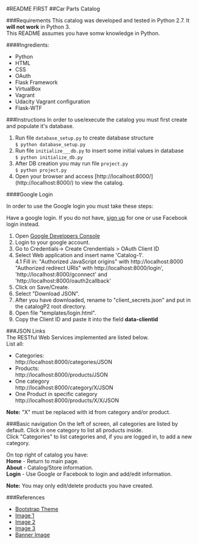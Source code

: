 #README FIRST
##Car Parts Catalog

###Requirements
This catalog was developed and tested in Python 2.7. It **will not work** in Python 3.  
This README assumes you have somw knowledge in Python.  

####Ingredients:

* Python
* HTML
* CSS
* OAuth
* Flask Framework
* VirtualBox
* Vagrant
* Udacity Vagrant configuration
* Flask-WTF


###Instructions
In order to use/execute the catalog you must first create and populate it's database.  
1. Run file `database_setup.py`  to create database structure  
```$ python database_setup.py```  
2. Run file `initialize___db.py` to insert some initial values in database  
`$ python initialize_db.py`  
3. After DB creation you may run file `project.py`  
`$ python project.py`
4. Open your browser and access [http://localhost:8000/] (http://localhost:8000/) to view the catalog.

####Google Login

In order to use the Google login you must take these steps:

Have a google login. If you do not have, [sign up](https://accounts.google.com/) for one or use Facebook login instead.  
1. Open [Google Developers Console](https://console.developers.google.com)  
2. Login to your google account.
3. Go to Credentials-> Create Crendentials > OAuth Client ID  
4. Select Web application and insert name 'Catalog-1'.  
4.1 Fill in:
"Authorized JavaScript origins" with http://localhost:8000
"Authorized redirect URIs" with http://localhost:8000/login',  'http://localhost:8000/gconnect' and 'http://localhost:8000/oauth2callback'
5. Click on Save/Create.   
6. Select "Download JSON".  
7. After you have downloaded, rename to "client_secrets.json" and put in the catalogP2 root directory.  
8. Open file "templates/login.html".  
9. Copy the Client ID and paste it into the field **data-clientid**
    
###JSON Links  
The RESTful Web Services implemented are listed below.  
List all:  

* Categories:   
http://localhost:8000/categories/JSON  
* Products:   
http://localhost:8000/products/JSON   
* One category  
http://localhost:8000/category/X/JSON
* One Product in specific category 
http://localhost:8000/products/X/X/JSON

**Note:** "X" must be replaced with id from category and/or product.   
 
###Basic navigation
On the left of screen, all categories are listed by default. Click in one category to list all products inside.  
Click "Categories" to list categories and, if you are logged in, to add a new category.

On top right of catalog you have:  
**Home** - Return to main page.  
**About** - Catalog/Store information.  
**Login** - Use Google or Facebook to login and add/edit information.

**Note:** You may only edit/delete products you have created.

###References
* [Bootstrap Theme](https://startbootstrap.com/template-overviews/shop-homepage)
* [Image 1](http://www.speedautocars.com/how-to-choose-the-right-auto-parts-supplier-online/)
* [Image 2](http://www.eastendtransmissionsny.com/transmission-repair-and-rebuilding)
* [Image 3](http://www.speedautocars.com/electronic-injection-inside-the-engine-temperature-sensor/)
* [Banner Image](http://hondamotors.sr/en/parts/damage-report/)